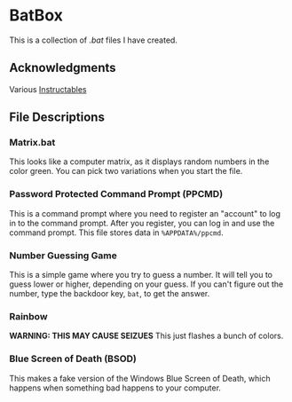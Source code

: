 # BatBox
This is a collection of _.bat_ files I have created.

## Acknowledgments
Various [Instructables](http://www.instructables.com/)

## File Descriptions
### Matrix.bat
This looks like a computer matrix, as it displays random numbers in the color green. You can pick two variations when you start the file.

### Password Protected Command Prompt (PPCMD)
This is a command prompt where you need to register an "account" to log in to the command prompt. After you register, you can log in and use the command prompt. This file stores data in `%APPDATA%/ppcmd`.

### Number Guessing Game
This is a simple game where you try to guess a number. It will tell you to guess lower or higher, depending on your guess. If you can't figure out the number, type the backdoor key, `bat`, to get the answer.

### Rainbow
**WARNING: THIS MAY CAUSE SEIZUES**
This just flashes a bunch of colors.

### Blue Screen of Death (BSOD)
This makes a fake version of the Windows Blue Screen of Death, which happens when something bad happens to your computer.